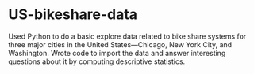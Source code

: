# US-bikeshare-data
Used Python to do a basic explore data related to bike share systems for three major cities in the United States—Chicago, New York City, and Washington.
Wrote code to import the data and answer interesting questions about it by computing descriptive statistics.
